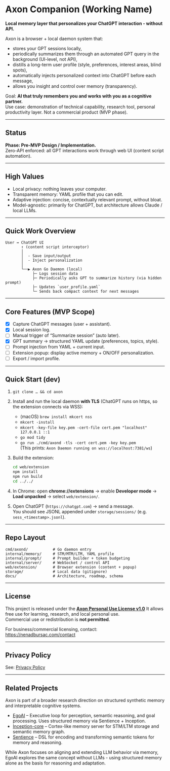 # Axon Companion (Working Name)

**Local memory layer that personalizes your ChatGPT interaction - without API.**

Axon is a browser + local daemon system that:

- stores your GPT sessions locally,
- periodically summarizes them through an automated GPT query in the background (UI-level, not API),
- distills a long-term user profile (style, preferences, interest areas, blind spots),
- automatically injects personalized context into ChatGPT before each message,
- allows you insight and control over memory (transparency).

Goal: **AI that truly remembers you and works with you as a cognitive partner.**  
Use case: demonstration of technical capability, research tool, personal productivity layer. Not a commercial product (MVP phase).

---

## Status

**Phase: Pre-MVP Design / Implementation.**  
Zero-API enforced: all GPT interactions work through web UI (content script automation).

---

## High Values

- Local privacy: nothing leaves your computer.
- Transparent memory: YAML profile that you can edit.
- Adaptive injection: concise, contextually relevant prompt, without bloat.
- Model-agnostic: primarily for ChatGPT, but architecture allows Claude / local LLMs.

---

## Quick Work Overview

```text
User ↔ ChatGPT UI
       ↑ (content script interceptor)
       │
       │  - Save input/output
       │  - Inject personalization
       │
       └──▶ Axon Go Daemon (local)
            ├─ Logs session data
            ├─ Periodically asks GPT to summarize history (via hidden prompt)
            ├─ Updates `user_profile.yaml`
            └─ Sends back compact context for next messages
```

---

## Core Features (MVP Scope)

- [x] Capture ChatGPT messages (user + assistant).
- [x] Local session log.
- [ ] Manual trigger of “Summarize session” (auto later).
- [x] GPT summary → structured YAML update (preferences, topics, style).
- [ ] Prompt injection from YAML + current input.
- [ ] Extension popup: display active memory + ON/OFF personalization.
- [ ] Export / import profile.

---

## Quick Start (dev)

1. `git clone … && cd axon`
2. Install and run the local daemon **with TLS** (ChatGPT runs on https, so the extension connects via WSS):
   - (macOS) `brew install mkcert nss`
   - `mkcert -install`
   - `mkcert -key-file key.pem -cert-file cert.pem "localhost" 127.0.0.1 ::1`
   - `go mod tidy`
   - `go run ./cmd/axond -tls -cert cert.pem -key key.pem`  
     (This prints: `Axon Daemon running on wss://localhost:7381/ws`)

3. Build the extension:

   ```bash
   cd web/extension
   npm install
   npm run build
   cd ../../
   ```

4. In Chrome: open **chrome://extensions** → enable **Developer mode** → **Load unpacked** → select `web/extension/`.

5. Open ChatGPT (`https://chatgpt.com`) → send a message.  
   You should see JSONL appended under `storage/sessions/` (e.g. `sess_<timestamp>.jsonl`).

---

## Repo Layout

```text
cmd/axond/           # Go daemon entry
internal/memory/     # STM/MTM/LTM, YAML profile
internal/prompt/     # Prompt builder + token budgeting
internal/server/     # WebSocket / control API
web/extension/       # Browser extension (content + popup)
storage/             # Local data (gitignore)
docs/                # Architecture, roadmap, schema
```

---

## License

This project is released under the [**Axon Personal Use License v1.0**](LICENCE)
It allows free use for learning, research, and local personal use.  
Commercial use or redistribution is **not permitted**.

For business/commercial licensing, contact: <https://nenadbursac.com/contact>

---

## Privacy Policy

See: [Privacy Policy](https://nbursa.github.io/axon/privacy.html)

---

## Related Projects

Axon is part of a broader research direction on structured synthetic memory and interpretable cognitive systems.

- [EgoAI](https://github.com/nbursa/EgoAI) – Executive loop for perception, semantic reasoning, and goal processing. Uses structured memory via Sentience + Inception.
- [Inception-core](https://github.com/nbursa/inception-core) – Cortex-like memory server for STM/LTM storage and semantic memory graph.
- [Sentience](https://github.com/nbursa/sentience) – DSL for encoding and transforming semantic tokens for memory and reasoning.

While Axon focuses on aligning and extending LLM behavior via memory, EgoAI explores the same concept without LLMs - using structured memory alone as the basis for reasoning and adaptation.
